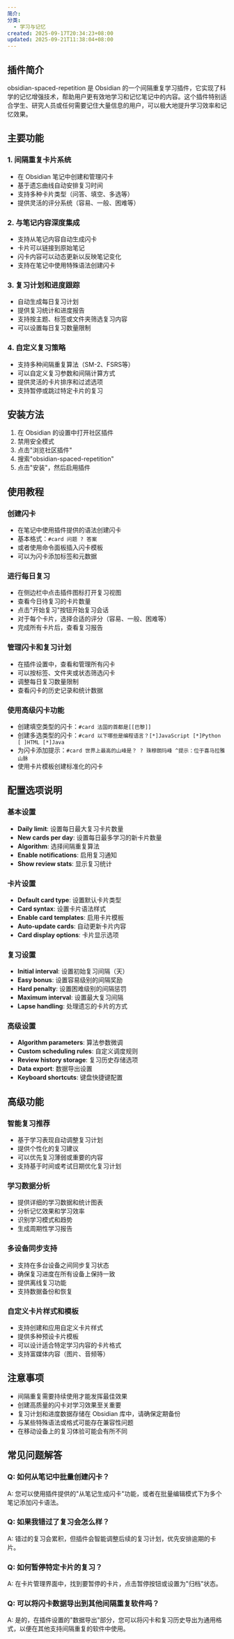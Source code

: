 ```yaml
---
简介:
分类:
  - 学习与记忆
created: 2025-09-17T20:34:23+08:00
updated: 2025-09-21T11:38:04+08:00
---
```



## 插件简介
obsidian-spaced-repetition 是 Obsidian 的一个间隔重复学习插件，它实现了科学的记忆增强技术，帮助用户更有效地学习和记忆笔记中的内容。这个插件特别适合学生、研究人员或任何需要记住大量信息的用户，可以极大地提升学习效率和记忆效果。

## 主要功能

### 1. 间隔重复卡片系统
- 在 Obsidian 笔记中创建和管理闪卡
- 基于遗忘曲线自动安排复习时间
- 支持多种卡片类型（问答、填空、多选等）
- 提供灵活的评分系统（容易、一般、困难等）

### 2. 与笔记内容深度集成
- 支持从笔记内容自动生成闪卡
- 卡片可以链接到原始笔记
- 闪卡内容可以动态更新以反映笔记变化
- 支持在笔记中使用特殊语法创建闪卡

### 3. 复习计划和进度跟踪
- 自动生成每日复习计划
- 提供复习统计和进度报告
- 支持按主题、标签或文件夹筛选复习内容
- 可以设置每日复习数量限制

### 4. 自定义复习策略
- 支持多种间隔重复算法（SM-2、FSRS等）
- 可以自定义复习参数和间隔计算方式
- 提供灵活的卡片排序和过滤选项
- 支持暂停或跳过特定卡片的复习

## 安装方法
1. 在 Obsidian 的设置中打开社区插件
2. 禁用安全模式
3. 点击"浏览社区插件"
4. 搜索"obsidian-spaced-repetition"
5. 点击"安装"，然后启用插件

## 使用教程

### 创建闪卡
- 在笔记中使用插件提供的语法创建闪卡
- 基本格式：`#card 问题 ? 答案`
- 或者使用命令面板插入闪卡模板
- 可以为闪卡添加标签和元数据

### 进行每日复习
- 在侧边栏中点击插件图标打开复习视图
- 查看今日待复习的卡片数量
- 点击"开始复习"按钮开始复习会话
- 对于每个卡片，选择合适的评分（容易、一般、困难等）
- 完成所有卡片后，查看复习报告

### 管理闪卡和复习计划
- 在插件设置中，查看和管理所有闪卡
- 可以按标签、文件夹或状态筛选闪卡
- 调整每日复习数量限制
- 查看闪卡的历史记录和统计数据

### 使用高级闪卡功能
- 创建填空类型的闪卡：`#card 法国的首都是[[巴黎]]`
- 创建多选类型的闪卡：`#card 以下哪些是编程语言？[*]JavaScript [*]Python [ ]HTML [*]Java`
- 为闪卡添加提示：`#card 世界上最高的山峰是？ ? 珠穆朗玛峰 ^提示：位于喜马拉雅山脉`
- 使用卡片模板创建标准化的闪卡

## 配置选项说明

### 基本设置
- **Daily limit**: 设置每日最大复习卡片数量
- **New cards per day**: 设置每日最多学习的新卡片数量
- **Algorithm**: 选择间隔重复算法
- **Enable notifications**: 启用复习通知
- **Show review stats**: 显示复习统计

### 卡片设置
- **Default card type**: 设置默认卡片类型
- **Card syntax**: 设置卡片语法样式
- **Enable card templates**: 启用卡片模板
- **Auto-update cards**: 自动更新卡片内容
- **Card display options**: 卡片显示选项

### 复习设置
- **Initial interval**: 设置初始复习间隔（天）
- **Easy bonus**: 设置容易级别的间隔奖励
- **Hard penalty**: 设置困难级别的间隔惩罚
- **Maximum interval**: 设置最大复习间隔
- **Lapse handling**: 处理遗忘的卡片的方式

### 高级设置
- **Algorithm parameters**: 算法参数微调
- **Custom scheduling rules**: 自定义调度规则
- **Review history storage**: 复习历史存储选项
- **Data export**: 数据导出设置
- **Keyboard shortcuts**: 键盘快捷键配置

## 高级功能

### 智能复习推荐
- 基于学习表现自动调整复习计划
- 提供个性化的复习建议
- 可以优先复习薄弱或重要的内容
- 支持基于时间或考试日期优化复习计划

### 学习数据分析
- 提供详细的学习数据和统计图表
- 分析记忆效果和学习效率
- 识别学习模式和趋势
- 生成周期性学习报告

### 多设备同步支持
- 支持在多台设备之间同步复习状态
- 确保复习进度在所有设备上保持一致
- 提供离线复习功能
- 支持数据备份和恢复

### 自定义卡片样式和模板
- 支持创建和应用自定义卡片样式
- 提供多种预设卡片模板
- 可以设计适合特定学习内容的卡片格式
- 支持富媒体内容（图片、音频等）

## 注意事项
- 间隔重复需要持续使用才能发挥最佳效果
- 创建高质量的闪卡对学习效果至关重要
- 复习计划和进度数据存储在 Obsidian 库中，请确保定期备份
- 与某些特殊语法或格式可能存在兼容性问题
- 在移动设备上的复习体验可能会有所不同

## 常见问题解答

### Q: 如何从笔记中批量创建闪卡？
A: 您可以使用插件提供的"从笔记生成闪卡"功能，或者在批量编辑模式下为多个笔记添加闪卡语法。

### Q: 如果我错过了复习会怎么样？
A: 错过的复习会累积，但插件会智能调整后续的复习计划，优先安排逾期的卡片。

### Q: 如何暂停特定卡片的复习？
A: 在卡片管理界面中，找到要暂停的卡片，点击暂停按钮或设置为"归档"状态。

### Q: 可以将闪卡数据导出到其他间隔重复软件吗？
A: 是的，在插件设置的"数据导出"部分，您可以将闪卡和复习历史导出为通用格式，以便在其他支持间隔重复的软件中使用。